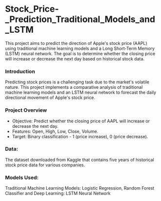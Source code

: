 # Stock_Price-_Prediction_Traditional_Models_and_LSTM
This project aims to predict the direction of Apple's stock price (AAPL) using traditional machine learning models and a Long Short-Term Memory (LSTM) neural network. The goal is to determine whether the closing price will increase or decrease the next day based on historical stock data.

### Introduction
Predicting stock prices is a challenging task due to the market's volatile nature. This project implements a comparative analysis of traditional machine learning models and an LSTM neural network to forecast the daily directional movement of Apple's stock price.

### Project Overview
- Objective: Predict whether the closing price of AAPL will increase or decrease the next day.
- Features: Open, High, Low, Close, Volume.
- Target: Binary classification - 1 (price increase), 0 (price decrease).

### Data: 
The dataset downloaded from Kaggle that contains five years of historical stock price data for various companies.

### Models Used: 
Traditional Machine Learning Models: Logistic Regression, Random Forest Classifier and Deep Learning: LSTM Neural Network



